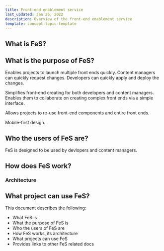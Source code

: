 ```yaml
---
title: Front-end enablement service
last_updated: Jan 26, 2022
description: Overview of the front-end enablement service
template: concept-topic-template
---
```


## What is FeS?


## What is the purpose of FeS?

Enables projects to launch multiple front ends quickly. Content managers can quickly request changes. Developers can quickly apply and deploy the changes.

Simplifies front-end creating for both developers and content managers. Enables them to collaborate on creating complex front ends via a simple interface.

Allows projects to re-use front-end components and entire front ends.

Mobile-first design.

## Who the users of FeS are?

FeS is designed to be used by devlopers and content managers.

## How does FeS work?

### Architecture

## What project can use FeS?



This document describes the following:

* What FeS is
* What the purpose of FeS is
* Who the users of FeS are
* How FeS works, its architecture
* What projects can use FeS
* Provides links to other FeS related docs
